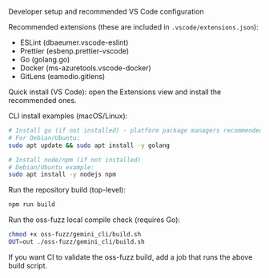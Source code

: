 Developer setup and recommended VS Code configuration

Recommended extensions (these are included in `.vscode/extensions.json`):

- ESLint (dbaeumer.vscode-eslint)
- Prettier (esbenp.prettier-vscode)
- Go (golang.go)
- Docker (ms-azuretools.vscode-docker)
- GitLens (eamodio.gitlens)

Quick install (VS Code): open the Extensions view and install the recommended ones.

CLI install examples (macOS/Linux):

```bash
# Install go (if not installed) - platform package managers recommended
# For Debian/Ubuntu:
sudo apt update && sudo apt install -y golang

# Install node/npm (if not installed)
# Debian/Ubuntu example:
sudo apt install -y nodejs npm
```

Run the repository build (top-level):

```bash
npm run build
```

Run the oss-fuzz local compile check (requires Go):

```bash
chmod +x oss-fuzz/gemini_cli/build.sh
OUT=out ./oss-fuzz/gemini_cli/build.sh
```

If you want CI to validate the oss-fuzz build, add a job that runs the above build script.

